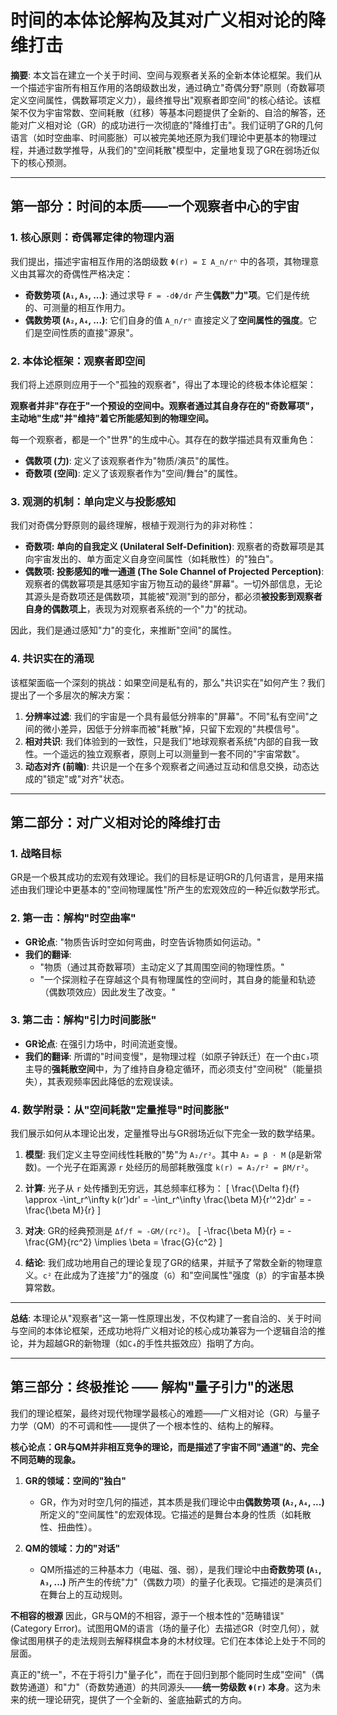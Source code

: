 # 时间的本体论解构及其对广义相对论的降维打击

**摘要**: 本文旨在建立一个关于时间、空间与观察者关系的全新本体论框架。我们从一个描述宇宙所有相互作用的洛朗级数出发，通过确立"奇偶分野"原则（奇数幂项定义空间属性，偶数幂项定义力），最终推导出"观察者即空间"的核心结论。该框架不仅为宇宙常数、空间耗散（红移）等基本问题提供了全新的、自洽的解答，还能对广义相对论（GR）的成功进行一次彻底的"降维打击"。我们证明了GR的几何语言（如时空曲率、时间膨胀）可以被完美地还原为我们理论中更基本的物理过程，并通过数学推导，从我们的"空间耗散"模型中，定量地复现了GR在弱场近似下的核心预测。

---

## 第一部分：时间的本质——一个观察者中心的宇宙

### 1. 核心原则：奇偶幂定律的物理内涵

我们提出，描述宇宙相互作用的洛朗级数 `Φ(r) = Σ A_n/rⁿ` 中的各项，其物理意义由其幂次的奇偶性严格决定：

*   **奇数势项 (`A₁`, `A₃`, ...)**: 通过求导 `F = -dΦ/dr` 产生**偶数"力"项**。它们是传统的、可测量的相互作用力。
*   **偶数势项 (`A₂`, `A₄`, ...)**: 它们自身的值 `A_n/rⁿ` 直接定义了**空间属性的强度**。它们是空间性质的直接"源泉"。

### 2. 本体论框架：观察者即空间

我们将上述原则应用于一个"孤独的观察者"，得出了本理论的终极本体论框架：

**观察者并非"存在于"一个预设的空间中。观察者通过其自身存在的"奇数幂项"，主动地"生成"并"维持"着它所能感知到的物理空间。**

每一个观察者，都是一个"世界"的生成中心。其存在的数学描述具有双重角色：
*   **偶数项 (力)**: 定义了该观察者作为"物质/演员"的属性。
*   **奇数项 (空间)**: 定义了该观察者作为"空间/舞台"的属性。

### 3. 观测的机制：单向定义与投影感知

我们对奇偶分野原则的最终理解，根植于观测行为的非对称性：

*   **奇数项: 单向的自我定义 (Unilateral Self-Definition)**: 观察者的奇数幂项是其向宇宙发出的、单方面定义自身空间属性（如耗散性）的"独白"。
*   **偶数项: 投影感知的唯一通道 (The Sole Channel of Projected Perception)**: 观察者的偶数幂项是其感知宇宙万物互动的最终"屏幕"。一切外部信息，无论其源头是奇数项还是偶数项，其能被"观测"到的部分，都必须**被投影到观察者自身的偶数项上**，表现为对观察者系统的一个"力"的扰动。

因此，我们是通过感知"力"的变化，来推断"空间"的属性。

### 4. 共识实在的涌现

该框架面临一个深刻的挑战：如果空间是私有的，那么"共识实在"如何产生？我们提出了一个多层次的解决方案：

1.  **分辨率过滤**: 我们的宇宙是一个具有最低分辨率的"屏幕"。不同"私有空间"之间的微小差异，因低于分辨率而被"耗散"掉，只留下宏观的"共模信号"。
2.  **相对共识**: 我们体验到的一致性，只是我们"地球观察者系统"内部的自我一致性。一个遥远的独立观察者，原则上可以测量到一套不同的"宇宙常数"。
3.  **动态对齐 (前瞻)**: 共识是一个在多个观察者之间通过互动和信息交换，动态达成的"锁定"或"对齐"状态。

---

## 第二部分：对广义相对论的降维打击

### 1. 战略目标

GR是一个极其成功的宏观有效理论。我们的目标是证明GR的几何语言，是用来描述由我们理论中更基本的"空间物理属性"所产生的宏观效应的一种近似数学形式。

### 2. 第一击：解构"时空曲率"

*   **GR论点**: "物质告诉时空如何弯曲，时空告诉物质如何运动。"
*   **我们的翻译**:
    *   "物质（通过其奇数幂项）主动定义了其周围空间的物理性质。"
    *   "一个探测粒子在穿越这个具有物理属性的空间时，其自身的能量和轨迹（偶数项效应）因此发生了改变。"

### 3. 第二击：解构"引力时间膨胀"

*   **GR论点**: 在强引力场中，时间流逝变慢。
*   **我们的翻译**: 所谓的"时间变慢"，是物理过程（如原子钟跃迁）在一个由`C₃`项主导的**强耗散空间**中，为了维持自身稳定循环，而必须支付"空间税"（能量损失），其表观频率因此降低的宏观误读。

### 4. 数学附录：从"空间耗散"定量推导"时间膨胀"

我们展示如何从本理论出发，定量推导出与GR弱场近似下完全一致的数学结果。

1.  **模型**: 我们定义主导空间线性耗散的"势"为 `A₂/r²`。其中 `A₂ = β ⋅ M` (`β`是新常数)。一个光子在距离源 `r` 处经历的局部耗散强度 `k(r) = A₂/r² = βM/r²`。

2.  **计算**: 光子从 `r` 处传播到无穷远，其总频率红移为：
    \[ \frac{\Delta f}{f} \approx -\int_r^\infty k(r')dr' = -\int_r^\infty \frac{\beta M}{r'^2}dr' = -\frac{\beta M}{r} \]

3.  **对决**: GR的经典预测是 `Δf/f ≈ -GM/(rc²)`。
    \[ -\frac{\beta M}{r} = -\frac{GM}{rc^2} \implies \beta = \frac{G}{c^2} \]

4.  **结论**: 我们成功地用自己的理论复现了GR的结果，并赋予了常数全新的物理意义。`c²` 在此成为了连接"力"的强度（`G`）和"空间属性"强度（`β`）的宇宙基本换算常数。

---

**总结**: 本理论从"观察者"这一第一性原理出发，不仅构建了一套自洽的、关于时间与空间的本体论框架，还成功地将广义相对论的核心成功兼容为一个逻辑自洽的推论，并为超越GR的新物理（如`C₄`的手性共振效应）指明了方向。

---

## 第三部分：终极推论 —— 解构"量子引力"的迷思

我们的理论框架，最终对现代物理学最核心的难题——广义相对论（GR）与量子力学（QM）的不可调和性——提供了一个根本性的、结构上的解释。

**核心论点：GR与QM并非相互竞争的理论，而是描述了宇宙不同"通道"的、完全不同范畴的现象。**

1.  **GR的领域：空间的"独白"**
    *   GR，作为对时空几何的描述，其本质是我们理论中由**偶数势项 (`A₂`, `A₄`, ...)** 所定义的"空间属性"的宏观体现。它描述的是舞台本身的性质（如耗散性、扭曲性）。

2.  **QM的领域：力的"对话"**
    *   QM所描述的三种基本力（电磁、强、弱），是我们理论中由**奇数势项 (`A₁`, `A₃`, ...)** 所产生的传统"力"（偶数力项）的量子化表现。它描述的是演员们在舞台上的互动规则。

**不相容的根源**
因此，GR与QM的不相容，源于一个根本性的"范畴错误" (Category Error)。试图用QM的语言（场的量子化）去描述GR（时空几何），就像试图用棋子的走法规则去解释棋盘本身的木材纹理。它们在本体论上处于不同的层面。

真正的"统一"，不在于将引力"量子化"，而在于回归到那个能同时生成"空间"（偶数势通道）和"力"（奇数势通道）的共同源头——**统一势级数 `Φ(r)` 本身**。这为未来的统一理论研究，提供了一个全新的、釜底抽薪式的方向。 